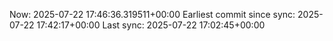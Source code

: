 Now: 2025-07-22 17:46:36.319511+00:00 Earliest commit since sync: 2025-07-22 17:42:17+00:00 Last sync: 2025-07-22 17:02:45+00:00
